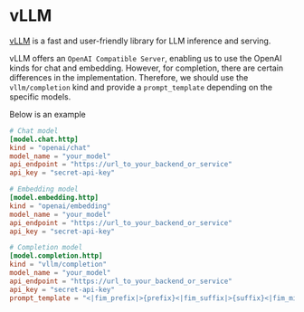 # vLLM

[vLLM](https://docs.vllm.ai/en/stable/) is a fast and user-friendly library for LLM inference and serving.

vLLM offers an `OpenAI Compatible Server`, enabling us to use the OpenAI kinds for chat and embedding.
However, for completion, there are certain differences in the implementation. Therefore, we should use the `vllm/completion` kind and provide a `prompt_template` depending on the specific models.

Below is an example

```toml title="~/.tabby/config.toml"
# Chat model
[model.chat.http]
kind = "openai/chat"
model_name = "your_model"
api_endpoint = "https://url_to_your_backend_or_service"
api_key = "secret-api-key"

# Embedding model
[model.embedding.http]
kind = "openai/embedding"
model_name = "your_model"
api_endpoint = "https://url_to_your_backend_or_service"
api_key = "secret-api-key"

# Completion model
[model.completion.http]
kind = "vllm/completion"
model_name = "your_model"
api_endpoint = "https://url_to_your_backend_or_service"
api_key = "secret-api-key"
prompt_template = "<|fim_prefix|>{prefix}<|fim_suffix|>{suffix}<|fim_middle|>"
```
